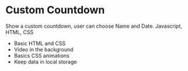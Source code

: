 # Custom Countdown
Show a custom countdown, user can choose Name and Date. Javascript, HTML, CSS
- Basic HTML and CSS
- Video in the background
- Basics CSS animations
- Keep data in local storage

